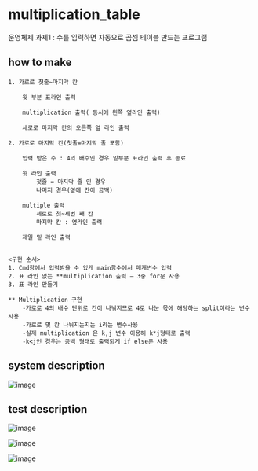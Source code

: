 # multiplication_table
운영체제 과제1 : 수를 입력하면 자동으로 곱셈 테이블 만드는 프로그램

## how to make
```
1. 가로로 첫줄~마지막 칸
	
	윗 부분 표라인 출력

	multiplication 출력( 동시에 왼쪽 옆라인 출력)

	세로로 마지막 칸의 오른쪽 옆 라인 출력

2. 가로로 마지막 칸(첫줄=마지막 줄 포함)

	입력 받은 수 : 4의 배수인 경우 밑부분 표라인 출력 후 종료

	윗 라인 출력
		첫줄 = 마지막 줄 인 경우
		나머지 경우(옆에 칸이 공백)

	multiple 출력
		세로로 첫~세번 째 칸
		마지막 칸 : 옆라인 출력

	제일 밑 라인 출력
	
	
<구현 순서>
1. Cmd창에서 입력받을 수 있게 main함수에서 매개변수 입력
2. 표 라인 없는 **multiplication 출력 – 3중 for문 사용
3. 표 라인 만들기

** Multiplication 구현
	-가로로 4의 배수 단위로 칸이 나눠지므로 4로 나눈 몫에 해당하는 split이라는 변수 사용
	-가로로 몇 칸 나눠지는지는 i라는 변수사용
	-실제 multiplication 은 k,j 변수 이용해 k*j형태로 출력
	-k<j인 경우는 공백 형태로 출력되게 if else문 사용

```

## system description
![image](https://user-images.githubusercontent.com/52481037/93209985-d5f6ce00-f799-11ea-83ad-86cd4dc7cdc2.png)

## test description
![image](https://user-images.githubusercontent.com/52481037/93210092-00488b80-f79a-11ea-92c7-c171f3c33949.png)


![image](https://user-images.githubusercontent.com/52481037/93210104-0474a900-f79a-11ea-8e67-3794db9c61d4.png)


![image](https://user-images.githubusercontent.com/52481037/93210114-076f9980-f79a-11ea-91cf-aec313c735fc.png)
